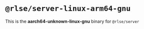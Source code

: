 # `@rlse/server-linux-arm64-gnu`

This is the **aarch64-unknown-linux-gnu** binary for `@rlse/server`
